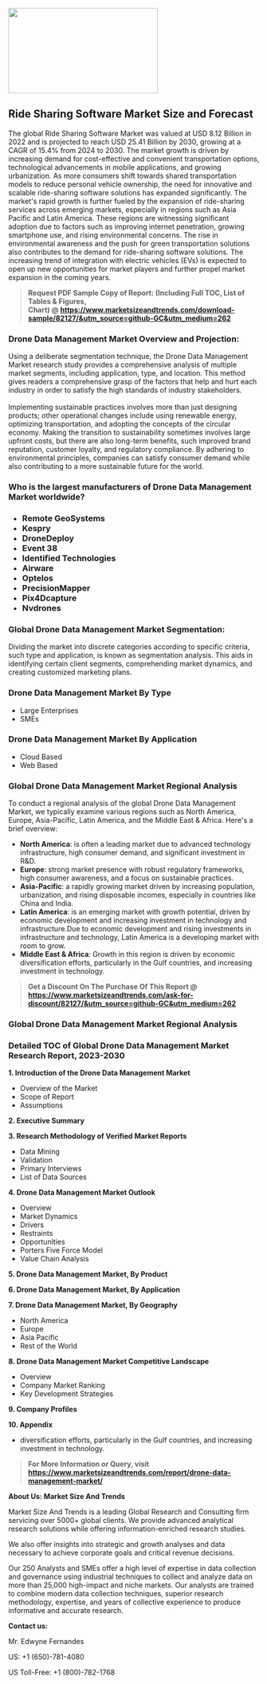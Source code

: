 <p><img class="alignnone size-medium wp-image-20088" src="https://ffe5etoiles.com/wp-content/uploads/2024/12/MST1-300x171.png" alt="" width="300" height="171" /></p><h2>Ride Sharing Software Market Size and Forecast</h2><p>The global Ride Sharing Software Market was valued at USD 8.12 Billion in 2022 and is projected to reach USD 25.41 Billion by 2030, growing at a CAGR of 15.4% from 2024 to 2030. The market growth is driven by increasing demand for cost-effective and convenient transportation options, technological advancements in mobile applications, and growing urbanization. As more consumers shift towards shared transportation models to reduce personal vehicle ownership, the need for innovative and scalable ride-sharing software solutions has expanded significantly. The market's rapid growth is further fueled by the expansion of ride-sharing services across emerging markets, especially in regions such as Asia Pacific and Latin America. These regions are witnessing significant adoption due to factors such as improving internet penetration, growing smartphone use, and rising environmental concerns. The rise in environmental awareness and the push for green transportation solutions also contributes to the demand for ride-sharing software solutions. The increasing trend of integration with electric vehicles (EVs) is expected to open up new opportunities for market players and further propel market expansion in the coming years.</p></p><blockquote id="" class=""><strong>Request PDF Sample Copy of Report: (Including Full TOC, List of Tables &amp; Figures, Chart)&nbsp;@&nbsp;<strong><a href="https://www.marketsizeandtrends.com/download-sample/82127/&utm_source=github-GC&utm_medium=262" target="_blank">https://www.marketsizeandtrends.com/download-sample/82127/&utm_source=github-GC&utm_medium=262</a></strong></strong></blockquote><h3 id="" class="">Drone Data Management Market&nbsp;Overview and Projection:</h3><p id="" class="">Using a deliberate segmentation technique, the Drone Data Management Market research study provides a comprehensive analysis of multiple market segments, including application, type, and location. This method gives readers a comprehensive grasp of the factors that help and hurt each industry in order to satisfy the high standards of industry stakeholders. <br /> <br />Implementing sustainable practices involves more than just designing products; other operational changes include using renewable energy, optimizing transportation, and adopting the concepts of the circular economy. Making the transition to sustainability sometimes involves large upfront costs, but there are also long-term benefits, such improved brand reputation, customer loyalty, and regulatory compliance. By adhering to environmental principles, companies can satisfy consumer demand while also contributing to a more sustainable future for the world.</p><h3 id="" class="">Who is the largest manufacturers of&nbsp;Drone Data Management Market worldwide?</h3><h3 class=""><p><ul><li>Remote GeoSystems </li><li> Kespry </li><li> DroneDeploy </li><li> Event 38 </li><li> Identified Technologies </li><li> Airware </li><li> Optelos </li><li> PrecisionMapper </li><li> Pix4Dcapture </li><li> Nvdrones</li></ul></p></h3><h3 id="" class="">Global&nbsp;Drone Data Management Market Segmentation:</h3><p id="" class="">Dividing the market into discrete categories according to specific criteria, such type and application, is known as segmentation analysis. This aids in identifying certain client segments, comprehending market dynamics, and creating customized marketing plans.</p><h3 id="" class="">Drone Data Management Market&nbsp;By Type</h3><p><p><ul><li>Large Enterprises </li><li> SMEs</p></li></ul></p></p><h3 id="" class="">Drone Data Management Market&nbsp;By Application</h3><p class=""><p><ul><li>Cloud Based </li><li> Web Based</li></ul></p></p><h3 id="" class="">Global Drone Data Management Market Regional Analysis</h3><p id="" class="">To conduct a regional analysis of the global Drone Data Management Market, we typically examine various regions such as North America, Europe, Asia-Pacific, Latin America, and the Middle East &amp; Africa. Here's a brief overview:</p><ul><li><strong>North America</strong>: is often a leading market due to advanced technology infrastructure, high consumer demand, and significant investment in R&amp;D.</li><li><strong>Europe</strong>: strong market presence with robust regulatory frameworks, high consumer awareness, and a focus on sustainable practices.</li><li><strong>Asia-Pacific</strong>: a rapidly growing market driven by increasing population, urbanization, and rising disposable incomes, especially in countries like China and India.</li><li><strong>Latin America</strong>: is an emerging market with growth potential, driven by economic development and increasing investment in technology and infrastructure.Due to economic development and rising investments in infrastructure and technology, Latin America is a developing market with room to grow.</li><li><strong>Middle East &amp; Africa</strong>: Growth in this region is driven by economic diversification efforts, particularly in the Gulf countries, and increasing investment in technology.</li></ul><blockquote id="" class=""><strong>Get a Discount On The Purchase Of This Report @ <strong><a href="https://www.marketsizeandtrends.com/ask-for-discount/82127/&utm_source=github-GC&utm_medium=262" target="_blank">https://www.marketsizeandtrends.com/ask-for-discount/82127/&utm_source=github-GC&utm_medium=262</a></strong></strong></blockquote><h3 id="" class="">Global Drone Data Management Market Regional Analysis</h3><h3 id="" class="">Detailed TOC of Global Drone Data Management Market Research Report, 2023-2030</h3><p id="" class=""><strong>1. Introduction of the Drone Data Management Market</strong></p><ul><li>Overview of the Market</li><li>Scope of Report</li><li>Assumptions</li></ul><p id="" class=""><strong>2. Executive Summary</strong></p><p id="" class=""><strong>3. Research Methodology of Verified Market Reports</strong></p><ul><li>Data Mining</li><li>Validation</li><li>Primary Interviews</li><li>List of Data Sources</li></ul><p id="" class=""><strong>4. Drone Data Management Market Outlook</strong></p><ul><li>Overview</li><li>Market Dynamics</li><li>Drivers</li><li>Restraints</li><li>Opportunities</li><li>Porters Five Force Model</li><li>Value Chain Analysis</li></ul><p id="" class=""><strong>5. Drone Data Management Market, By Product</strong></p><p id="" class=""><strong>6. Drone Data Management Market, By Application</strong></p><p id="" class=""><strong>7. Drone Data Management Market, By Geography</strong></p><ul><li>North America</li><li>Europe</li><li>Asia Pacific</li><li>Rest of the World</li></ul><p id="" class=""><strong>8. Drone Data Management Market Competitive Landscape</strong></p><ul><li>Overview</li><li>Company Market Ranking</li><li>Key Development Strategies</li></ul><p id="" class=""><strong>9. Company Profiles</strong></p><p id="" class=""><strong>10. Appendix</strong></p><ul><li>diversification efforts, particularly in the Gulf countries, and increasing investment in technology.</li></ul><blockquote id="" class=""><strong>For More Information or Query, visit <strong><strong><a href="https://www.marketsizeandtrends.com/report/drone-data-management-market/" target="_blank">https://www.marketsizeandtrends.com/report/drone-data-management-market/</a></strong></strong></strong></blockquote><p id="" class=""><strong>About Us: Market Size And Trends</strong></p><p id="" class="">Market Size And Trends is a leading Global Research and Consulting firm servicing over 5000+ global clients. We provide advanced analytical research solutions while offering information-enriched research studies.</p><p id="" class="">We also offer insights into strategic and growth analyses and data necessary to achieve corporate goals and critical revenue decisions.</p><p id="" class="">Our 250 Analysts and SMEs offer a high level of expertise in data collection and governance using industrial techniques to collect and analyze data on more than 25,000 high-impact and niche markets. Our analysts are trained to combine modern data collection techniques, superior research methodology, expertise, and years of collective experience to produce informative and accurate research.</p><p id="" class=""><strong>Contact us:</strong></p><p id="" class="">Mr. Edwyne Fernandes</p><p id="" class="">US: +1 (650)-781-4080</p><p id="" class="">US Toll-Free: +1 (800)-782-1768</p>
